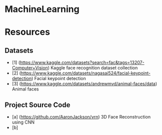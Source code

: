 # MachineLearning



# Resources
## Datasets
* [1] (https://www.kaggle.com/datasets?search=fac&tags=13207-Computer+Vision) Kaggle face recognition dataset collection
* [2] (https://www.kaggle.com/datasets/nagasai524/facial-keypoint-detection) Facial keypoint detection
* [3] (https://www.kaggle.com/datasets/andrewmvd/animal-faces/data) Animal faces
## Project Source Code
* [a] (https://github.com/AaronJackson/vrn) 3D Face Reconstruction using CNN
* [b] 